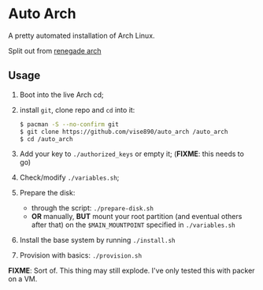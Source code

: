 # Auto Arch

A pretty automated installation of Arch Linux.

Split out from [renegade arch](https://github.com/vise890/renegade_arch)


## Usage

1. Boot into the live Arch cd;

2. install `git`, clone repo and `cd` into it:

   ```bash
   $ pacman -S --no-confirm git
   $ git clone https://github.com/vise890/auto_arch /auto_arch
   $ cd /auto_arch
   ```

3. Add your key to `./authorized_keys` or empty it; (**FIXME**: this needs to
   go)

4. Check/modify `./variables.sh`;

5. Prepare the disk:
   - through the script: `./prepare-disk.sh`
   - **OR** manually, **BUT** mount your root partition (and eventual others
     after that) on the `$MAIN_MOUNTPOINT` specified in `./variables.sh`

6. Install the base system by running `./install.sh`

7. Provision with basics: `./provision.sh`

**FIXME**: Sort of. This thing may still explode. I've only tested this with
packer on a VM.
